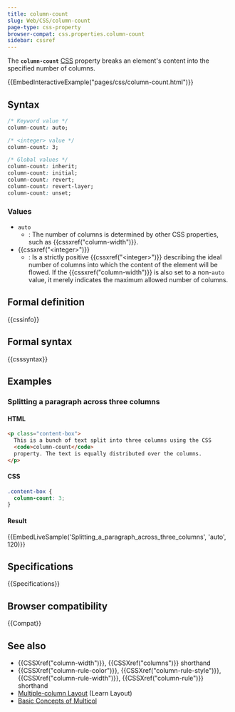 ```yaml
---
title: column-count
slug: Web/CSS/column-count
page-type: css-property
browser-compat: css.properties.column-count
sidebar: cssref
---
```



The **`column-count`** [CSS](/en-US/docs/Web/CSS) property breaks an element's content into the specified number of columns.

{{EmbedInteractiveExample("pages/css/column-count.html")}}

## Syntax

```css
/* Keyword value */
column-count: auto;

/* <integer> value */
column-count: 3;

/* Global values */
column-count: inherit;
column-count: initial;
column-count: revert;
column-count: revert-layer;
column-count: unset;
```

### Values

- `auto`
  - : The number of columns is determined by other CSS properties, such as {{cssxref("column-width")}}.
- {{cssxref("&lt;integer&gt;")}}
  - : Is a strictly positive {{cssxref("&lt;integer&gt;")}} describing the ideal number of columns into which the content of the element will be flowed. If the {{cssxref("column-width")}} is also set to a non-`auto` value, it merely indicates the maximum allowed number of columns.

## Formal definition

{{cssinfo}}

## Formal syntax

{{csssyntax}}

## Examples

### Splitting a paragraph across three columns

#### HTML

```html
<p class="content-box">
  This is a bunch of text split into three columns using the CSS
  <code>column-count</code>
  property. The text is equally distributed over the columns.
</p>
```

#### CSS

```css
.content-box {
  column-count: 3;
}
```

#### Result

{{EmbedLiveSample('Splitting_a_paragraph_across_three_columns', 'auto', 120)}}

## Specifications

{{Specifications}}

## Browser compatibility

{{Compat}}

## See also

- {{CSSXref("column-width")}}, {{CSSXref("columns")}} shorthand
- {{CSSXref("column-rule-color")}}, {{CSSXref("column-rule-style")}}, {{CSSXref("column-rule-width")}}, {{CSSXref("column-rule")}} shorthand
- [Multiple-column Layout](/en-US/docs/Learn/CSS/CSS_layout/Multiple-column_Layout) (Learn Layout)
- [Basic Concepts of Multicol](/en-US/docs/Web/CSS/CSS_multicol_layout/Basic_concepts)
